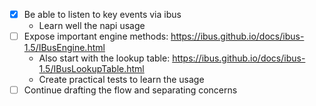 - [x] Be able to listen to key events via ibus
    - Learn well the napi usage
- [ ] Expose important engine methods: https://ibus.github.io/docs/ibus-1.5/IBusEngine.html
    - Also start with the lookup table: https://ibus.github.io/docs/ibus-1.5/IBusLookupTable.html
    - Create practical tests to learn the usage
- [ ] Continue drafting the flow and separating concerns
